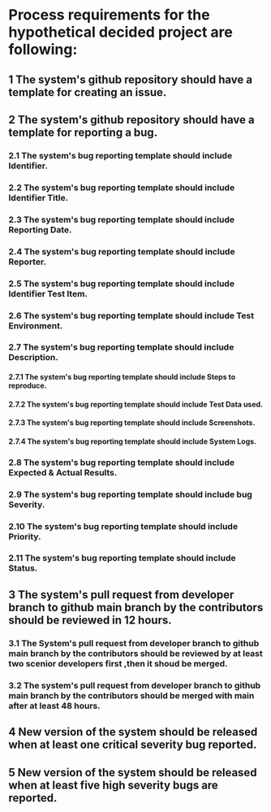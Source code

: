 # Process requirements for the hypothetical decided project are following:
## 1 The system's github repository should have a template for creating an issue.
## 2 The system's github repository should have a template for reporting a bug.
### 2.1 The system's bug reporting template should include Identifier.
### 2.2 The system's bug reporting template should include Identifier Title.
### 2.3 The system's bug reporting template should include Reporting Date.
### 2.4 The system's bug reporting template should include Reporter.
### 2.5 The system's bug reporting template should include Identifier Test Item.
### 2.6 The system's bug reporting template should include Test Environment.
### 2.7 The system's bug reporting template should include Description.
#### 2.7.1 The system's bug reporting template should include Steps to reproduce.
#### 2.7.2 The system's bug reporting template should include Test Data used.
#### 2.7.3 The system's bug reporting template should include Screenshots.
#### 2.7.4 The system's bug reporting template should include System Logs.  
### 2.8 The system's bug reporting template should include Expected & Actual Results.
### 2.9 The system's bug reporting template should include bug Severity.
### 2.10 The system's bug reporting template should include Priority.
### 2.11 The system's bug reporting template should include Status.  

## 3 The system's pull request from developer branch to github main branch by the contributors should be reviewed in 12 hours. 
### 3.1 The System's pull request from developer branch to github main branch by the contributors should be reviewed by at least two scenior developers first ,then it shoud be merged.
### 3.2 The system's pull request from developer branch to github main branch by the contributors should be merged with main after at least 48 hours.
## 4 New version of the system should be released when at least one critical severity bug reported.
## 5 New version of the system should be released when at least five high severity bugs are reported.
